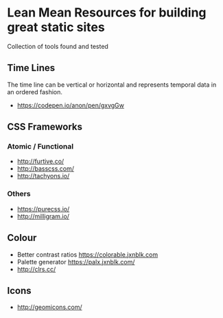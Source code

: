 # Lean Mean Resources for building great static sites
Collection of tools found and tested

## Time Lines
The time line can be vertical or horizontal and represents temporal data in an ordered fashion.

* https://codepen.io/anon/pen/gxvgGw

## CSS Frameworks

### Atomic / Functional
* http://furtive.co/
* http://basscss.com/
* http://tachyons.io/

### Others
* https://purecss.io/
* http://milligram.io/

## Colour
* Better contrast ratios https://colorable.jxnblk.com
* Palette generator https://palx.jxnblk.com/
* http://clrs.cc/

## Icons
* http://geomicons.com/
